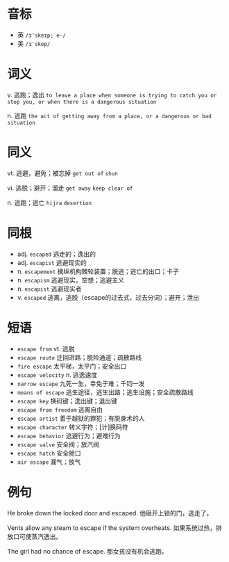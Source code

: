 # 音标

- 英 `/ɪ'skeɪp; e-/`
- 美 `/ɪˈskep/`

# 词义

v. 逃跑；逸出
`to leave a place when someone is trying to catch you or stop you, or when there is a dangerous situation`

n. 逃跑
`the act of getting away from a place, or a dangerous or bad situation`

# 同义

vt. 逃避，避免；被忘掉
`get out of` `shun`

vi. 逃脱；避开；溜走
`get away` `keep clear of`

n. 逃跑；逃亡
`hijra` `desertion`

# 同根

- adj. `escaped` 逃走的；逸出的
- adj. `escapist` 逃避现实的
- n. `escapement` 擒纵机构棘轮装置；脱逃；逃亡的出口；卡子
- n. `escapism` 逃避现实，空想；逃避主义
- n. `escapist` 逃避现实者
- v. `escaped` 逃离，逃脱（escape的过去式，过去分词）；避开；泄出

# 短语

- `escape from` vt. 逃脱
- `escape route` 迂回进路；脱险通道；疏散路线
- `fire escape` 太平梯，太平门；安全出口
- `escape velocity` n. 逃逸速度
- `narrow escape` 九死一生，幸免于难；千钧一发
- `means of escape` 逃生途径，逃生出路；逃生设施；安全疏散路线
- `escape key` 换码键；逸出键；退出键
- `escape from freedom` 逃离自由
- `escape artist` 善于越狱的罪犯；有脱身术的人
- `escape character` 转义字符；[计]换码符
- `escape behavior` 逃避行为；避难行为
- `escape valve` 安全阀；放汽阀
- `escape hatch` 安全舱口
- `air escape` 漏气；放气

# 例句

He broke down the locked door and escaped.
他砸开上锁的门，逃走了。

Vents allow any steam to escape if the system overheats.
如果系统过热，排放口可使蒸汽逸出。

The girl had no chance of escape.
那女孩没有机会逃跑。


